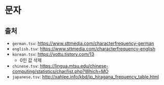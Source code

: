 # 문자

## 출처

- `german.tsv`: https://www.sttmedia.com/characterfrequency-german
- `english.tsv`: https://www.sttmedia.com/characterfrequency-english
- `korean.tsv`: https://yottu.tistory.com/13
    - 0인 값 삭제
- `chinese.tsv`: https://lingua.mtsu.edu/chinese-computing/statistics/char/list.php?Which=MO
- `japanese.tsv`: http://xahlee.info/kbd/jp_hiragana_frequency_table.html